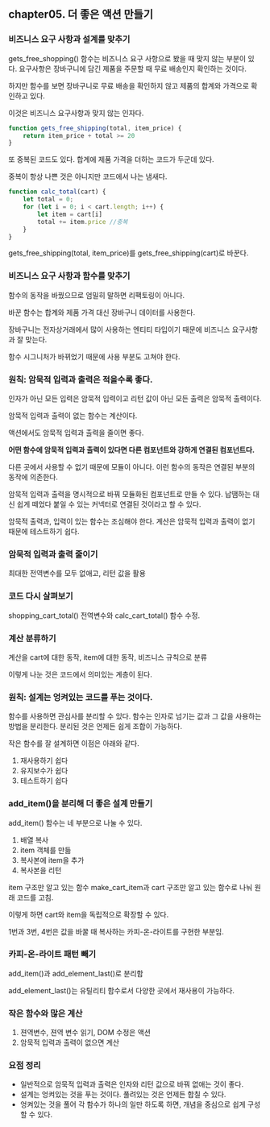 ## chapter05. 더 좋은 액션 만들기

### 비즈니스 요구 사항과 설계를 맞추기

gets_free_shopping() 함수는 비즈니스 요구 사항으로 봤을 때 맞지 않는 부분이 있다.
요구사항은 장바구니에 담긴 제품을 주문할 때 무료 배송인지 확인하는 것이다.

하지만 함수를 보면 장바구니로 무료 배송을 확인하지 않고 제품의 합계와 가격으로 확인하고 있다.

이것은 비즈니스 요구사항과 맞지 않는 인자다.

```js
function gets_free_shipping(total, item_price) {
    return item_price + total >= 20
}
```

또 중복된 코드도 있다. 합계에 제품 가격을 더하는 코드가 두군데 있다.

중복이 항상 나쁜 것은 아니지만 코드에서 나는 냄새다.

```js
function calc_total(cart) {
    let total = 0;
    for (let i = 0; i < cart.length; i++) {
        let item = cart[i]
        total += item.price //중복
    }
}
```

gets_free_shipping(total, item_price)를 gets_free_shipping(cart)로 바꾼다.

### 비즈니스 요구 사항과 함수를 맞추기

함수의 동작을 바꿨으므로 엄밀히 말하면 리팩토링이 아니다.

바꾼 함수는 합계와 제품 가격 대신 장바구니 데이터를 사용한다.

장바구니는 전자상거래에서 많이 사용하는 엔티티 타입이기 때문에 비즈니스 요구사항과 잘 맞는다.

함수 시그니처가 바뀌었기 때문에 사용 부분도 고쳐야 한다.

### 원칙: 암묵적 입력과 출력은 적을수록 좋다.

인자가 아닌 모든 입력은 암묵적 입력이고 리턴 값이 아닌 모든 출력은 암묵적 출력이다.

암묵적 입력과 출력이 없는 함수는 계산이다.

액션에서도 암묵적 입력과 출력을 줄이면 좋다.

__어떤 함수에 암묵적 입력과 출력이 있다면 다른 컴포넌트와 강하게 연결된 컴포넌트다.__

다른 곳에서 사용할 수 없기 때문에 모듈이 아니다. 이런 함수의 동작은 연결된 부분의 동작에 의존한다.

암묵적 입력과 출력을 명시적으로 바꿔 모듈화된 컴포넌트로 만들 수 있다. 납땜하는 대신 쉽게 떼었다 붙일 수 있는 커넥터로 연결된 것이라고 할 수 있다.

암묵적 출력과, 입력이 있는 함수는 조심해야 한다. 계산은 암묵적 입력과 출력이 없기 때문에 테스트하기 쉽다.

### 암묵적 입력과 출력 줄이기

최대한 전역변수를 모두 없애고, 리턴 값을 활용

### 코드 다시 살펴보기

shopping_cart_total() 전역변수와  calc_cart_total() 함수 수정.


### 계산 분류하기

계산을 cart에 대한 동작, item에 대한 동작, 비즈니스 규칙으로 분류

이렇게 나눈 것은 코드에서 의미있는 계층이 된다.


### 원칙: 설계는 엉켜있는 코드를 푸는 것이다.


함수를 사용하면 관심사를 분리할 수 있다. 함수는 인자로 넘기는 값과 그 값을 사용하는 방법을 분리한다. 분리된 것은 언제든 쉽게 조합이 가능하다.

작은 함수를 잘 설계하면 이점은 아래와 같다.

1. 재사용하기 쉽다
2. 유지보수가 쉽다
3. 테스트하기 쉽다

### add_item()을 분리해 더 좋은 설계 만들기

add_item() 함수는 네 부분으로 나눌 수 있다.

1. 배열 복사
2. item 객체를 만듦
3. 복사본에 item을 추가
4. 복사본을 리턴

item 구조만 알고 있는 함수 make_cart_item과 cart 구조만 알고 있는 함수로 나눠 원래 코드를 고침.

이렇게 하면 cart와 item을 독립적으로 확장할 수 있다. 

1번과 3번, 4번은 값을 바꿀 때 복사하는 카피-온-라이트를 구현한 부분임.

### 카피-온-라이트 패턴 빼기

add_item()과 add_element_last()로 분리함

add_element_last()는 유틸리티 함수로서 다양한 곳에서 재사용이 가능하다.

### 작은 함수와 많은 계산

1. 젼역변수, 젼역 변수 읽기, DOM 수정은 액션
2. 암묵적 입력과 출력이 없으면 계산

### 요점 정리

* 일반적으로 암묵적 입력과 출력은 인자와 리턴 값으로 바꿔 없애는 것이 좋다.
* 설계는 엉켜있는 것을 푸는 것이다. 풀려있는 것은 언제든 합칠 수 있다.
* 엉켜있는 것을 풀어 각 함수가 하나의 일만 하도록 하면, 개념을 중심으로 쉽게 구성할 수 있다.